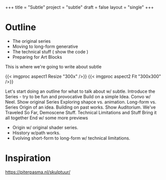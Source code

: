 +++
title = "Subtle"
project = "subtle"
draft = false
layout = "single"
+++



# Outline
- The original series
- Moving to long-form generative
- The technical stuff ( show the code )
- Preparing for Art Blocks




This is where we're going to write about subtle

<!-- ![aspect 1](/subtle/aspect1.png) -->
<!-- ![aspect 2](/subtle/aspect2.png) -->

{{< imgproc aspect1 Resize "300x" />}}
{{< imgproc aspect2 Fit "300x300" />}}


Let's start doing an outline for what to talk about w/ subtle.
Introduce the Series - try to be fun and provocative
Build on a simple Idea. Convo w/ Neel.
Show original Series
Exploring shapce vs. animation. Long-form vs. Series
Origin of an idea. Building on past works.
Show Auditorium. We've Traveled So Far, Demoscene Stuff.
Technical Limitations and Stuff
Bring it all together
End w/ some more previews



- Origin w/ original shader series.
- Hisstory w/path works.
- Evolving short-form to long-form w/ technical limitations.



# Inspiration
https://piterpasma.nl/skulptuur/